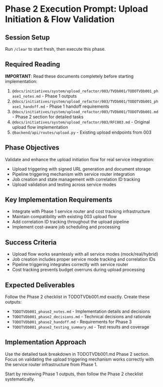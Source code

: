 # Phase 2 Execution Prompt: Upload Initiation & Flow Validation

## Session Setup
Run `/clear` to start fresh, then execute this phase.

## Required Reading
**IMPORTANT**: Read these documents completely before starting implementation:

1. `@docs/initiatives/system/upload_refactor/003/TVDb001/TODOTVDb001_phase1_notes.md` - Phase 1 outputs
2. `@docs/initiatives/system/upload_refactor/003/TVDb001/TODOTVDb001_phase1_handoff.md` - Phase 1 handoff requirements  
3. `@docs/initiatives/system/upload_refactor/003/TVDb001/TODOTVDb001.md` - Phase 2 section for detailed tasks
4. `@docs/initiatives/system/upload_refactor/003/RFC003.md` - Original upload flow implementation
5. `@backend/api/routes/upload.py` - Existing upload endpoints from 003

## Phase Objectives
Validate and enhance the upload initiation flow for real service integration:
- Upload triggering with signed URL generation and document storage
- Pipeline triggering mechanism with service router integration
- Job creation and state management with correlation ID tracking
- Upload validation and testing across service modes

## Key Implementation Requirements
- Integrate with Phase 1 service router and cost tracking infrastructure
- Maintain compatibility with existing 003 upload flow
- Add correlation ID tracking throughout the upload pipeline
- Implement cost-aware job scheduling and processing

## Success Criteria
- Upload flow works seamlessly with all service modes (mock/real/hybrid)
- Job creation includes proper service mode tracking and correlation IDs
- Pipeline triggering integrates correctly with service router
- Cost tracking prevents budget overruns during upload processing

## Expected Deliverables
Follow the Phase 2 checklist in TODOTVDb001.md exactly. Create these outputs:
- `TODOTVDb001_phase2_notes.md` - Implementation details and decisions
- `TODOTVDb001_phase2_decisions.md` - Technical decisions and rationale
- `TODOTVDb001_phase2_handoff.md` - Requirements for Phase 3
- `TODOTVDb001_phase2_testing_summary.md` - Test results and coverage

## Implementation Approach
Use the detailed task breakdown in TODOTVDb001.md Phase 2 section. Focus on validating the upload triggering mechanism works correctly with the service router infrastructure from Phase 1.

Start by reviewing Phase 1 outputs, then follow the Phase 2 checklist systematically.